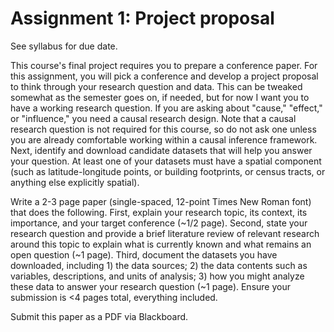 # Assignment 1: Project proposal

See syllabus for due date.

This course's final project requires you to prepare a conference paper. For this assignment, you will pick a conference and develop a project proposal to think through your research question and data. This can be tweaked somewhat as the semester goes on, if needed, but for now I want you to have a working research question. If you are asking about "cause," "effect," or "influence," you need a causal research design. Note that a causal research question is not required for this course, so do not ask one unless you are already comfortable working within a causal inference framework. Next, identify and download candidate datasets that will help you answer your question. At least one of your datasets must have a spatial component (such as latitude-longitude points, or building footprints, or census tracts, or anything else explicitly spatial).

Write a 2-3 page paper (single-spaced, 12-point Times New Roman font) that does the following. First, explain your research topic, its context, its importance, and your target conference (~1/2 page). Second, state your research question and provide a brief literature review of relevant research around this topic to explain what is currently known and what remains an open question (~1 page). Third, document the datasets you have downloaded, including 1) the data sources; 2) the data contents such as variables, descriptions, and units of analysis; 3) how you might analyze these data to answer your research question (~1 page). Ensure your submission is <4 pages total, everything included.

Submit this paper as a PDF via Blackboard.
